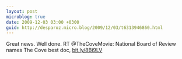 ```yaml
---
layout: post
microblog: true
date: 2009-12-03 03:00 +0300
guid: http://desparoz.micro.blog/2009/12/03/t6313946860.html
---
```

Great news. Well done. RT @TheCoveMovie: National Board of Review names The Cove best doc, [bit.ly/8Bi9LV](http://bit.ly/8Bi9LV)
